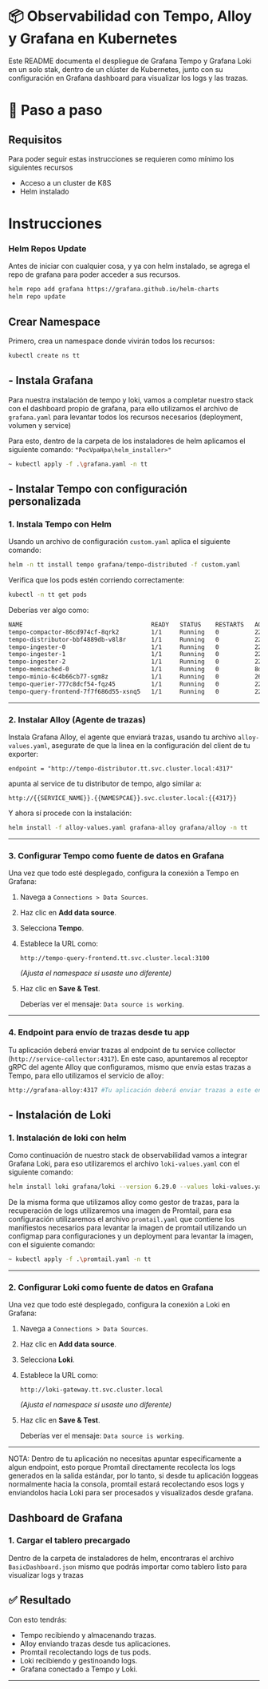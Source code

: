 # 📦 Observabilidad con Tempo, Alloy y Grafana en Kubernetes

Este README documenta el despliegue de Grafana Tempo y Grafana Loki en un solo stak, dentro de un clúster de Kubernetes, junto con su configuración en Grafana dashboard para visualizar los logs y las trazas.

# 🚀 Paso a paso

## Requisitos

Para poder seguir estas instrucciones se requieren como mínimo los siguientes recursos
- Acceso a un cluster de K8S
- Helm instalado


# Instrucciones

### Helm Repos Update

Antes de iniciar con cualquier cosa, y ya con helm instalado, se agrega el repo de grafana para poder acceder a sus recursos.
``` bash
helm repo add grafana https://grafana.github.io/helm-charts
helm repo update
```


## Crear Namespace

Primero, crea un namespace donde vivirán todos los recursos:

```bash
kubectl create ns tt
```

## - Instala Grafana

Para nuestra instalación de tempo y loki, vamos a completar nuestro stack con el dashboard propio de grafana, para ello utilizamos el archivo de `grafana.yaml` para levantar todos los recursos necesarios (deployment, volumen y service)
 
Para esto, dentro de la carpeta de los instaladores de helm aplicamos el siguiente comando:
`"PocVpaHpa\helm_installer>"`
```bash
~ kubectl apply -f .\grafana.yaml -n tt
```

## - Instalar Tempo con configuración personalizada

### 1. Instala Tempo con Helm 
Usando un archivo de configuración `custom.yaml` aplica el siguiente comando:

```bash
helm -n tt install tempo grafana/tempo-distributed -f custom.yaml
```

Verifica que los pods estén corriendo correctamente:

```bash
kubectl -n tt get pods
```

Deberías ver algo como:

```bash
NAME                                    READY   STATUS    RESTARTS   AGE
tempo-compactor-86cd974cf-8qrk2         1/1     Running   0          22h
tempo-distributor-bbf4889db-v8l8r       1/1     Running   0          22h
tempo-ingester-0                        1/1     Running   0          22h
tempo-ingester-1                        1/1     Running   0          22h
tempo-ingester-2                        1/1     Running   0          22h
tempo-memcached-0                       1/1     Running   0          8d
tempo-minio-6c4b66cb77-sgm8z            1/1     Running   0          26h
tempo-querier-777c8dcf54-fqz45          1/1     Running   0          22h
tempo-query-frontend-7f7f686d55-xsnq5   1/1     Running   0          22h
```

---

### 2. Instalar Alloy (Agente de trazas)

Instala Grafana Alloy, el agente que enviará trazas, usando tu archivo `alloy-values.yaml`, asegurate de que la linea en la configuración del client de tu exporter:

`endpoint = "http://tempo-distributor.tt.svc.cluster.local:4317"` 

apunta al service de tu distributor de tempo, algo similar a:  

`http://{{SERVICE_NAME}}.{{NAMESPCAE}}.svc.cluster.local:{{4317}}`


Y ahora sí procede con la instalación:
```bash
helm install -f alloy-values.yaml grafana-alloy grafana/alloy -n tt
```

---

### 3. Configurar Tempo como fuente de datos en Grafana

Una vez que todo esté desplegado, configura la conexión a Tempo en Grafana:

1. Navega a `Connections > Data Sources`.
2. Haz clic en **Add data source**.
3. Selecciona **Tempo**.
4. Establece la URL como:

    ```text
    http://tempo-query-frontend.tt.svc.cluster.local:3100
    ```

    *(Ajusta el namespace si usaste uno diferente)*

5. Haz clic en **Save & Test**.

    Deberías ver el mensaje: `Data source is working`.

---

### 4. Endpoint para envío de trazas desde tu app

Tu aplicación deberá enviar trazas al endpoint de tu service collector (`http://service-collector:4317`). En este caso, apuntaremos al receptor gRPC del agente Alloy que configuramos, mismo que envía estas trazas a Tempo, para ello utilizamos el servicio de alloy:
```bash
http://grafana-alloy:4317 #Tu aplicación deberá enviar trazas a este endpoint
```

## - Instalación de Loki
### 1. Instalación de loki con helm
Como continuación de nuestro stack de observabilidad vamos a integrar Grafana Loki, para eso utilizaremos el archivo `loki-values.yaml` con el siguiente comando:

```bash
helm install loki grafana/loki --version 6.29.0 --values loki-values.yaml -n tt
```

De la misma forma que utilizamos alloy como gestor de trazas, para la recuperación de logs utilizaremos una imagen de Promtail, para esa configuración utilizaremos el archivo `promtail.yaml` que contiene los manifiestos necesarios para levantar la imagen de promtail utilizando un configmap para configuraciones y un deployment para levantar la imagen, con el siguiente comando:

```bash
~ kubectl apply -f .\promtail.yaml -n tt
```
---
### 2. Configurar Loki como fuente de datos en Grafana
Una vez que todo esté desplegado, configura la conexión a Loki en Grafana:

1. Navega a `Connections > Data Sources`.
2. Haz clic en **Add data source**.
3. Selecciona **Loki**.
4. Establece la URL como:

    ```text
    http://loki-gateway.tt.svc.cluster.local
    ```

    *(Ajusta el namespace si usaste uno diferente)*

5. Haz clic en **Save & Test**.

    Deberías ver el mensaje: `Data source is working`.
---
NOTA: Dentro de tu aplicación no necesitas apuntar especificamente a algun endpoint, esto porque Promtail directamente recolecta los logs generados en la salida estándar, por lo tanto, si desde tu aplicación loggeas normalmente hacia la consola, promtail estará recolectando esos logs y enviandolos hacia Loki para ser procesados y visualizados desde grafana.  

## Dashboard de Grafana
### 1. Cargar el tablero precargado
Dentro de la carpeta de instaladores de helm, encontraras el archivo  `BasicDashboard.json` mismo que podrás importar como tablero listo para visualizar logs y trazas

## ✅ Resultado

Con esto tendrás:

- Tempo recibiendo y almacenando trazas.
- Alloy enviando trazas desde tus aplicaciones.
- Promtail recolectando logs de tus pods.
- Loki recibiendo y gestinoando logs.
- Grafana conectado a Tempo y Loki.

---
